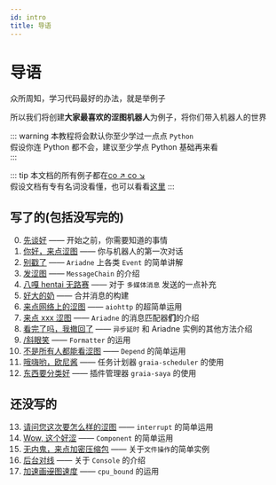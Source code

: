 ```yaml
---
id: intro
title: 导语
---
```


# 导语

众所周知，学习代码最好的办法，就是举例子

所以我们将创建**大家最喜欢的涩图机器人**为例子，将你们带入机器人的世界

::: warning
本教程将会默认你至少学过一点点 `Python`  
假设你连 Python 都不会，建议至少学点 Python 基础再来看  
:::

::: tip
本文档的所有例子都在[co ↗ co ↘](https://github.com/Graiax-Community/EroEroBot)  
假设文档有专有名词没看懂，也可以看看[这里](terms)
:::

## 写了的(包括没写完的)

 0. [先谈好](0_before_start) —— 开始之前，你需要知道的事情
 1. [你好，来点涩图](1_hello_ero) —— 你与机器人的第一次对话
 2. [别戳了](2_other_event) —— `Ariadne` 上各类 `Event` 的简单讲解
 3. [发涩图](3_ero_comes) —— `MessageChain` 的介绍
 4. [八嘎 hentai 无路赛](4_kugimiya) —— 对于 ` 多媒体消息 ` 发送的一点补充
 5. [好大的奶](5_forward_message) —— 合并消息的构建
 6. [来点网络上的涩图](6_ero_from_net) —— `aiohttp` 的超简单运用
 7. [来点 xxx 涩图](7_setu_tag) —— `Ariadne` 的消息匹配器**们**的介绍
 8. [看完了吗，我撤回了](8_leave_no_evidence) —— `异步延时` 和 Ariadne 实例的其他方法介绍
 9. [/斜眼笑](9_huaji) —— `Formatter` 的运用
10. [不是所有人都能看涩图](10_not_everyone_have_st.md) —— `Depend` 的简单运用
11. [哦嗨哟，欧尼酱](11_ohayou_oniichan.md) —— 任务计划器 `graia-scheduler` 的使用
12. [东西要分类好](12_classification.md) —— 插件管理器 `graia-saya` 的使用

## 还没写的

13. [请问您这次要怎么样的涩图]() —— `interrupt` 的简单运用
14. [Wow, 这个好涩]() —— `Component` 的简单运用
15. [无内鬼，来点加密压缩包]() —— 关于`文件操作`的简单实例
16. [后台对线]() —— 关于 `Console` 的介绍
17. [加速画~~涩~~图速度]() —— `cpu_bound` 的运用
